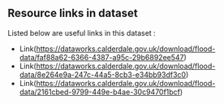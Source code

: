 ## Resource links in dataset 

Listed below are useful links in this dataset : 

* Link(https://dataworks.calderdale.gov.uk/download/flood-data/faf88a62-6366-4387-a95c-29b6892ee547)
* Link(https://dataworks.calderdale.gov.uk/download/flood-data/8e264e9a-247c-44a5-8cb3-e34bb93df3c0)
* Link(https://dataworks.calderdale.gov.uk/download/flood-data/2161cbed-9799-449e-b4ae-30c9470f1bcf)
